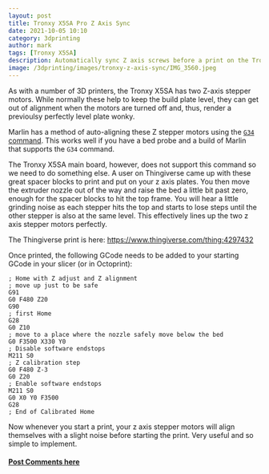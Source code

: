 ```yaml
---
layout: post
title: Tronxy X5SA Pro Z Axis Sync
date: 2021-10-05 10:10
category: 3dprinting
author: mark
tags: [Tronxy X5SA]
description: Automatically sync Z axis screws before a print on the Tronxy X5SA (Pro)
image: /3dprinting/images/tronxy-z-axis-sync/IMG_3560.jpeg
---
```


As with a number of 3D printers, the Tronxy X5SA has two Z-axis stepper motors. While normally these help to keep the build plate level, they can get out of alignment when the motors are turned off and, thus, render a previoulsy perfectly level plate wonky.

Marlin has a method of auto-aligning these Z stepper motors using the [`G34` command](https://marlinfw.org/docs/gcode/G034.html). This works well if you have a bed probe and a build of Marlin that supports the `G34` command.

The Tronxy X5SA main board, however, does not support this command so we need to do something else. A user on Thingiverse came up with these great spacer blocks to print and put on your z axis plates. You then move the extruder nozzle out of the way and raise the bed a little bit past zero, enough for the spacer blocks to hit the top frame. You will hear a little grinding noise as each stepper hits the top and starts to lose steps until the other stepper is also at the same level. This effectively lines up the two z axis stepper motors perfectly.

The Thingiverse print is here: <https://www.thingiverse.com/thing:4297432>

Once printed, the following GCode needs to be added to your starting GCode in your slicer (or in Octoprint):

```
; Home with Z adjust and Z alignment
; move up just to be safe
G91
G0 F480 Z20
G90
; first Home
G28
G0 Z10
; move to a place where the nozzle safely move below the bed
G0 F3500 X330 Y0
; Disable software endstops
M211 S0
; Z calibration step
G0 F480 Z-3
G0 Z20
; Enable software endstops
M211 S0
G0 X0 Y0 F3500
G28
; End of Calibrated Home
```

Now whenever you start a print, your z axis stepper motors will align themselves with a slight noise before starting the print. Very useful and so simple to implement.

#### [Post Comments here](https://www.reddit.com/r/MarksMakerSpace/comments/q7l4sy/tronxy_x5sa_pro_zaxis_sync/)
